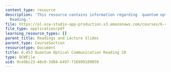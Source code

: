 ```yaml
---
content_type: resource
description: 'This resource contains information regarding  quantum optical communication:
  Reading.'
file: https://ol-ocw-studio-app-production.s3.amazonaws.com/courses/6-453-quantum-optical-communication-fall-2016/9ce9bc2348c03d846497f16999109059_MIT6_453F16_Lect20_Notes.pdf
file_type: application/pdf
learning_resource_types: []
parent_title: Readings and Lecture Slides
parent_type: CourseSection
resourcetype: Document
title: 6.453 Quantum Optical Communication Reading 20
type: OCWFile
uid: 9ce9bc23-48c0-3d84-6497-f16999109059
---
```

